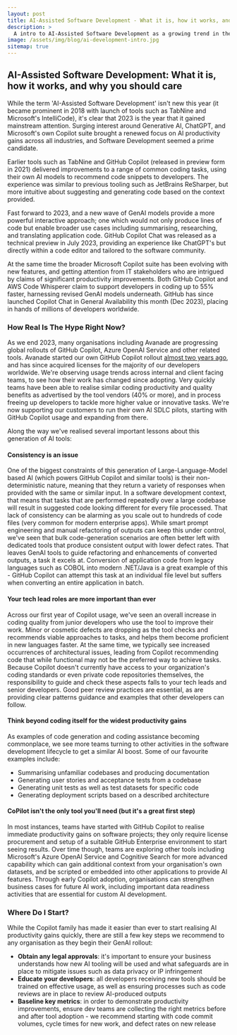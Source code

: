 ```yaml
---
layout: post
title: AI-Assisted Software Development - What it is, how it works, and why you should care
description: >
  A intro to AI-Assisted Software Development as a growing trend in the IT industry, and some early learnings from rolling out across enterprises
image: /assets/img/blog/ai-development-intro.jpg
sitemap: true
---
```


## AI-Assisted Software Development: What it is, how it works, and why you should care

While the term 'AI-Assisted Software Development' isn't new this year (it became prominent in 2018 with launch of tools such as TabNine and Microsoft's IntelliCode), it's clear that 2023 is the year that it gained mainstream attention. Surging interest around Generative AI, ChatGPT, and Microsoft's own Copilot suite brought a renewed focus on AI productivity gains across all industries, and Software Development seemed a prime candidate.

Earlier tools such as TabNine and GitHub Copilot (released in preview form in 2021) delivered improvements to a range of common coding tasks, using their own AI models to recommend code snippets to developers. The experience was similar to previous tooling such as JetBrains ReSharper, but more intuitive about suggesting and generating code based on the context provided.

Fast forward to 2023, and a new wave of GenAI models provide a more powerful interactive approach; one which would not only produce lines of code but enable broader use cases including summarising, researching, and translating application code. GitHub Copilot Chat was released as a technical preview in July 2023, providing an experience like ChatGPT's but directly within a code editor and tailored to the software community. 

At the same time the broader Microsoft Copilot suite has been evolving with new features, and getting attention from IT stakeholders who are intrigued by claims of significant productivity improvements. Both GitHub Copilot and AWS Code Whisperer claim to support developers in coding up to 55% faster, harnessing revised GenAI models underneath. GitHub has since launched Copilot Chat in General Availability this month (Dec 2023), placing in hands of millions of developers worldwide.

### How Real Is The Hype Right Now?

As we end 2023, many organisations including Avanade are progressing global rollouts of GitHub Copilot, Azure OpenAI Service and other related tools. Avanade started our own GitHub Copilot rollout [almost two years ago](https://www.avanade.com/en/blogs/techs-and-specs/software-development/github-copilot), and has since acquired licenses for the majority of our developers worldwide. We're observing usage trends across internal and client facing teams, to see how their work has changed since adopting. Very quickly teams have been able to realise similar coding productivity and quality benefits as advertised by the tool vendors (40% or more), and in process freeing up developers to tackle more higher value or innovative tasks. We're now supporting our customers to run their own AI SDLC pilots, starting with GitHub Copilot usage and expanding from there.

Along the way we've realised several important lessons about this generation of AI tools:

#### Consistency is an issue
One of the biggest constraints of this generation of Large-Language-Model based AI (which powers GitHub Copilot and similar tools) is their non-deterministic nature, meaning that they return a variety of responses when provided with the same or similar input. In a software development context, that means that tasks that are performed repeatedly over a large codebase will result in suggested code looking different for every file processed. That lack of consistency can be alarming as you scale out to hundreds of code files (very common for modern enterprise apps).
While smart prompt engineering and manual refactoring of outputs can keep this under control, we've seen that bulk code-generation scenarios are often better left with dedicated tools that produce consistent output with lower defect rates. That leaves GenAI tools to guide refactoring and enhancements of converted outputs, a task it excels at. Conversion of application code from legacy languages such as COBOL into modern .NET/Java is a great example of this - GitHub Copilot can attempt this task at an individual file level but suffers when converting an entire application in batch.

#### Your tech lead roles are more important than ever
Across our first year of Copilot usage, we've seen an overall increase in coding quality from junior developers who use the tool to improve their work. Minor or cosmetic defects are dropping as the tool checks and recommends viable approaches to tasks, and helps them become proficient in new languages faster. At the same time, we typically see increased occurrences of architectural issues, leading from Copilot recommending code that while functional may not be the preferred way to achieve tasks. Because Copilot doesn't currently have access to your organization's coding standards or even private code repositories themselves, the responsibility to guide and check these aspects falls to your tech leads and senior developers. Good peer review practices are essential, as are providing clear patterns guidance and examples that other developers can follow.

#### Think beyond coding itself for the widest productivity gains
As examples of code generation and coding assistance becoming commonplace, we see more teams turning to other activities in the software development lifecycle to get a similar AI boost. Some of our favourite examples include:
- Summarising unfamiliar codebases and producing documentation
- Generating user stories and acceptance tests from a codebase
- Generating unit tests as well as test datasets for specific code
- Generating deployment scripts based on a described architecture

#### CoPilot isn't the only tool you'll need (but it's a great first step)
In most instances, teams have started with GitHub Copilot to realise immediate productivity gains on software projects; they only require license procurement and setup of a suitable GitHub Enterprise environment to start seeing results. Over time though, teams are exploring other tools including Microsoft's Azure OpenAI Service and Cognitive Search for more advanced capability which can gain additional context from your organisation's own datasets, and be scripted or embedded into other applications to provide AI features. Through early Copilot adoption, organisations can strengthen business cases for future AI work, including important data readiness activities that are essential for custom AI development.

### Where Do I Start?
While the Copilot family has made it easier than ever to start realising AI productivity gains quickly, there are still a few key steps we recommend to any organisation as they begin their GenAI rollout: 
- **Obtain any legal approvals**: it's important to ensure your business understands how new AI tooling will be used and what safeguards are in place to mitigate issues such as data privacy or IP infringement
- **Educate your developers**: all developers receiving new tools should be trained on effective usage, as well as ensuring processes such as code reviews are in place to review AI-produced outputs
- **Baseline key metrics**: in order to demonstrate productivity improvements, ensure dev teams are collecting the right metrics before and after tool adoption - we recommend starting with code commit volumes, cycle times for new work, and defect rates on new release